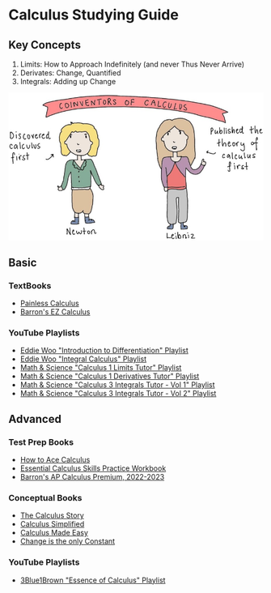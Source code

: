 # Calculus Studying Guide

## Key Concepts
1. Limits: How to Approach Indefinitely (and never Thus Never Arrive)
2. Derivates: Change, Quantified
3. Integrals: Adding up Change

![Calculus](/calc.jpg)

## Basic
### TextBooks
- [Painless Calculus](https://www.amazon.com/Painless-Calculus-Barrons-Christina-Pawlowski/dp/150627319X/ref=sr_1_1?keywords=painless+calculus+barrons&qid=1681760708&sprefix=painless+calc%2Caps%2C203&sr=8-1)
- [Barron's EZ Calculus](https://www.amazon.com/Z-Calculus-Barrons-Easy/dp/0764144618/ref=sr_1_1?crid=1SOQH2KK3S7X6&keywords=barron%27s+calculus+the+easy+way&qid=1681760757&sprefix=barron%27s+calculus+the+easy+way%2Caps%2C167&sr=8-1)

### YouTube Playlists
- [Eddie Woo "Introduction to Differentiation" Playlist](https://www.youtube.com/watch?v=NRSmIE5MMBQ&list=PL5KkMZvBpo5DwIsDKWdHYmkRZmXMi1mE8)
- [Eddie Woo "Integral Calculus" Playlist](https://www.youtube.com/watch?v=MOxS_o8Qu_Y&list=PL5KkMZvBpo5CHD-vFdY9aLe380GrjBx81)
- [Math & Science "Calculus 1 Limits Tutor" Playlist](https://www.youtube.com/playlist?list=PLnVYEpTNGNtVp_LDwhDYWE5saOgVQody3)
- [Math & Science "Calculus 1 Derivatives Tutor" Playlist](https://www.youtube.com/playlist?list=PLnVYEpTNGNtVTbp46ZMC-r-jmi_eYHwdQ)
- [Math & Science "Calculus 3 Integrals Tutor - Vol 1" Playlist](https://www.youtube.com/playlist?list=PLnVYEpTNGNtX9LmRhEVMJOm-gc-FUmKS_)
- [Math & Science "Calculus 3 Integrals Tutor - Vol 2" Playlist](https://www.youtube.com/playlist?list=PLnVYEpTNGNtXRrR8YproOqLM-chWLMheR)

## Advanced
### Test Prep Books
- [How to Ace Calculus](https://www.amazon.com/How-Ace-Calculus-Streetwise-Guide/dp/0716731606/ref=sr_1_1?keywords=how+to+ace+calculus&qid=1681760974&sprefix=how+to+ace+calc%2Caps%2C125&sr=8-1)
- [Essential Calculus Skills Practice Workbook](https://www.amazon.com/Essential-Calculus-Practice-Workbook-Solutions/dp/1941691242/ref=sr_1_2_sspa?keywords=essential+calculus+stewart&qid=1681760992&sprefix=essential+calcu%2Caps%2C209&sr=8-2-spons&psc=1&spLa=ZW5jcnlwdGVkUXVhbGlmaWVyPUEyVjhMR0FBNVo0VU5RJmVuY3J5cHRlZElkPUEwMjc1ODI1M09ORFAyVTU0TjlYSyZlbmNyeXB0ZWRBZElkPUEwNDU2ODUxM0w2V0ZPVE5TMkw0MSZ3aWRnZXROYW1lPXNwX2F0ZiZhY3Rpb249Y2xpY2tSZWRpcmVjdCZkb05vdExvZ0NsaWNrPXRydWU=)
- [Barron's AP Calculus Premium, 2022-2023](https://www.amazon.com/AP-Calculus-Premium-2022-2023-Comprehensive/dp/1506263941/ref=sr_1_1?keywords=barron%27s+ap+calculus+ab&qid=1681761016&sprefix=barron%27s+ap+calculus+%2Caps%2C195&sr=8-1)

### Conceptual Books
- [The Calculus Story](https://www.amazon.com/Calculus-Story-Mathematical-Adventure-ebook/dp/B07663RN18/ref=sr_1_1?crid=U3PEL5A0UUCU&keywords=calculus+story&qid=1681760845&sprefix=calculus+story%2Caps%2C137&sr=8-1)
- [Calculus Simplified](https://www.amazon.com/Calculus-Simplified-Oscar-Fernandez/dp/069117539X/ref=sr_1_1?crid=2795OGDABCG&keywords=calculus+simplified&qid=1681760799&sprefix=calculus+simplified%2Caps%2C108&sr=8-1)
- [Calculus Made Easy](https://www.amazon.com/Calculus-Made-Easy-Silvanus-Thompson/dp/0312185480/ref=sr_1_1?crid=1R6ZF1L8R5PWL&keywords=calculus+made+easy&qid=1681760871&sprefix=calculus+made+easy%2Caps%2C123&sr=8-1)
- [Change is the only Constant](https://www.amazon.com/Change-Only-Constant-Wisdom-Calculus-ebook/dp/B07NCXGQC3/ref=sr_1_1?keywords=change+is+the+only+constant&qid=1681760892&sprefix=change+is+the+only+%2Caps%2C117&sr=8-1)

### YouTube Playlists
- [3Blue1Brown "Essence of Calculus" Playlist](https://www.youtube.com/playlist?list=PLZHQObOWTQDMsr9K-rj53DwVRMYO3t5Yr)